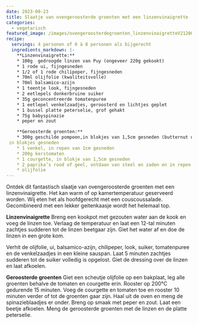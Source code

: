 ```yaml
---
date: 2023-09-23
title: Slaatje van ovengeroosterde groenten met een linzenvinaigrette
categories:
  - vegetarisch
featured_image: /images/ovengeroosterdegroenten_linzenvinaigretteV21200.jpg
recipe:
  servings: 4 personen of 6 à 8 personen als bijgerecht
  ingredients_markdown: |-
    **Linzenvinaigrette:**
    * 100g  gedroogde linzen van Puy (ongeveer 220g gekookt)
    * 1 rode ui, fijngesneden
    * 1/2 of 1 rode chilipeper, fijngesneden
    * 70ml olijfolie (kwaliteitsvolle)
    * 70ml balsamico-azijn
    * 1 teentje look, fijngesneden
    * 2 eetlepels donkerbruine suiker
    * 35g geconcentreerde tomatenpuree
    * 1 eetlepel venkelzaadjes, geroosterd en lichtjes geplet
    * 1 bussel platte peterselie, grof gehakt
    * 75g babyspinazie
    * peper en zout

    **Geroosterde groenten:**
    * 300g geschilde pompoen,in blokjes van 1,5cm gesneden (butternut of hokkaido) of 300g aubergines 
 in blokjes gesneden
    * 1 venkel, in repen van 1cm gesneden
    * 200g kerstomaten
    * 1 courgette, in blokje van 1,5cm gesneden
    * 2 paprika’s rood of geel, ontdaan van steel en zaden en in repen van 1cm gesneden.
    * olijfolie
---
```

Ontdek dit fantastisch slaatje van ovengeroosterde groenten met een linzenvinaigrette.
Het kan warm of op kamertemperatuur geserveerd worden.
Wij eten het als hoofdgerecht met een couscoussalade. Gecombineerd met een lekker geitenkaasje wordt het helemaal top.

<!--more-->

**Linzenvinaigrette**
Breng een kookpot met gezouten water aan de kook en voeg de linzen toe.
Verlaag de temperatuur en laat een 12-tal minuten zachtjes sudderen tot de linzen beetgaar zijn.
Giet het water af en doe de linzen in een grote kom.

Verhit de olijfolie, ui, balsamico-azijn, chilipeper, look, suiker, tomatenpuree en de venkelzaadjes in een kleine sauspan.
Laat 5 minuten zachtjes sudderen tot de suiker volledig is opgelost.
Giet de dressing over de linzen en laat afkoelen.

**Geroosterde groenten**
Giet een scheutje olijfolie op een bakplaat, leg alle groenten behalve de tomaten en courgette erin.
Rooster op 200°C gedurende 15 minuten. Voeg de courgette en tomaten toe en rooster 10 minuten verder of tot de groenten gaar zijn. 
Haal uit de oven en meng de spinazieblaadjes er onder.
Breng op smaak met peper en zout.
Laat een beetje afkoelen.
Meng de geroosterde groenten met de linzen en de platte peterselie. 


